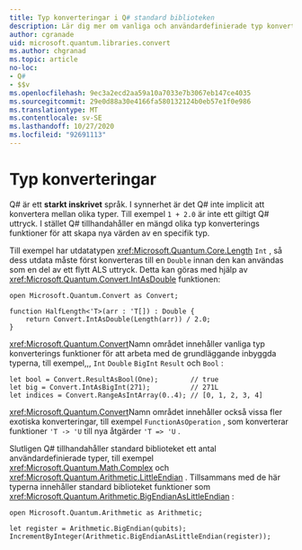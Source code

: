 ```yaml
---
title: Typ konverteringar i Q# standard biblioteken
description: Lär dig mer om vanliga och användardefinierade typ konverterings funktioner i Q# standard biblioteken.
author: cgranade
uid: microsoft.quantum.libraries.convert
ms.author: chgranad
ms.topic: article
no-loc:
- Q#
- $$v
ms.openlocfilehash: 9ec3a2ecd2aa59a10a7033e7b3067eb147ce4035
ms.sourcegitcommit: 29e0d88a30e4166fa580132124b0eb57e1f0e986
ms.translationtype: MT
ms.contentlocale: sv-SE
ms.lasthandoff: 10/27/2020
ms.locfileid: "92691113"
---
```

# <a name="type-conversions"></a>Typ konverteringar #

Q# är ett **starkt inskrivet** språk.
I synnerhet är det Q# inte implicit att konvertera mellan olika typer. Till exempel `1 + 2.0` är inte ett giltigt Q# uttryck.
I stället Q# tillhandahåller en mängd olika typ konverterings funktioner för att skapa nya värden av en specifik typ.

Till exempel har utdatatypen <xref:Microsoft.Quantum.Core.Length> `Int` , så dess utdata måste först konverteras till en `Double` innan den kan användas som en del av ett flytt ALS uttryck.
Detta kan göras med hjälp av <xref:Microsoft.Quantum.Convert.IntAsDouble> funktionen:

```qsharp
open Microsoft.Quantum.Convert as Convert;

function HalfLength<'T>(arr : 'T[]) : Double {
    return Convert.IntAsDouble(Length(arr)) / 2.0;
}
```

<xref:Microsoft.Quantum.Convert>Namn området innehåller vanliga typ konverterings funktioner för att arbeta med de grundläggande inbyggda typerna, till exempel,,, `Int` `Double` `BigInt` `Result` och `Bool` :

```qsharp
let bool = Convert.ResultAsBool(One);        // true
let big = Convert.IntAsBigInt(271);          // 271L
let indices = Convert.RangeAsIntArray(0..4); // [0, 1, 2, 3, 4]
```

<xref:Microsoft.Quantum.Convert>Namn området innehåller också vissa fler exotiska konverteringar, till exempel `FunctionAsOperation` , som konverterar funktioner `'T -> 'U` till nya åtgärder `'T => 'U` .

Slutligen Q# tillhandahåller standard biblioteket ett antal användardefinierade typer, till exempel <xref:Microsoft.Quantum.Math.Complex> och <xref:Microsoft.Quantum.Arithmetic.LittleEndian> .
Tillsammans med de här typerna innehåller standard biblioteket funktioner som <xref:Microsoft.Quantum.Arithmetic.BigEndianAsLittleEndian> :

```Q#
open Microsoft.Quantum.Arithmetic as Arithmetic;

let register = Arithmetic.BigEndian(qubits);
IncrementByInteger(Arithmetic.BigEndianAsLittleEndian(register));
```
